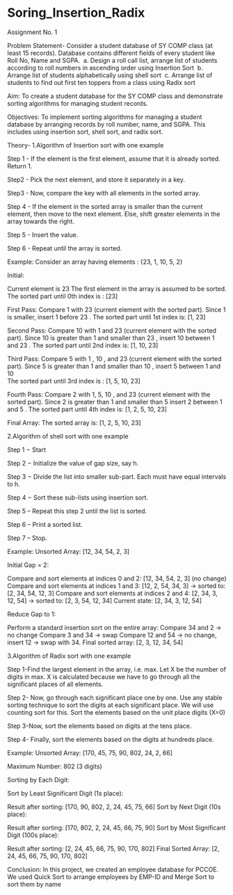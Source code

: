 # Soring_Insertion_Radix


Assignment No. 1

Problem Statement-
Consider a student database of SY COMP class (at least 15 records). Database contains different
fields of every student like Roll No, Name and SGPA. 
a. Design a roll call list, arrange list of students according to roll numbers in ascending order
using Insertion Sort 
b. Arrange list of students alphabetically using shell sort 
c. Arrange list of students to find out first ten toppers from a class using Radix sort

Aim:
To create a student database for the SY COMP class and demonstrate sorting algorithms for managing student records.

Objectives:
To implement sorting algorithms for managing a student database by arranging records by roll number, name, and SGPA. This includes using insertion sort, shell sort, and radix sort.

Theory-
1.Algorithm of Insertion sort with one example

Step 1 - If the element is the first element, assume that it is already sorted. Return 1.

Step2 - Pick the next element, and store it separately in a key.

Step3 - Now, compare the key with all elements in the sorted array.

Step 4 - If the element in the sorted array is smaller than the current element, then move to the next element. Else, shift greater elements in the array towards the right.

Step 5 - Insert the value.

Step 6 - Repeat until the array is sorted.

Example: 
Consider an array having elements  : {23, 1, 10, 5, 2} 

Initial: 

 Current element is  23 
 The first element in the array is assumed to be sorted. 
 The sorted part until  0th  index is :  [23] 

 First Pass: 
 Compare  1  with  23  (current element with the sorted part). 
 Since  1  is smaller, insert  1  before  23  . 
 The sorted part until  1st  index is:  [1, 23] 

 Second Pass: 
 Compare  10  with  1  and  23  (current element with the sorted part). 
 Since  10  is greater than  1  and smaller than  23  , insert  10  between  1  and  23  . 
 The sorted part until  2nd  index is:  [1, 10, 23] 
 
Third Pass: 
Compare  5  with  1  ,  10  , and  23  (current element with the sorted part). 
 Since  5  is greater than  1  and smaller than  10  , insert  5  between  1  and  10  
 The sorted part until  3rd  index is  :  [1, 5, 10, 23] 

 Fourth Pass: 
 Compare  2  with  1, 5, 10  , and  23  (current element with the sorted part). 
 Since  2  is greater than  1  and smaller than  5  insert  2  between  1  and  5  . 
 The sorted part until  4th  index is:  [1, 2, 5, 10, 23] 
 
Final Array: 
 The sorted array is:  [1, 2, 5, 10, 23] 

2.Algorithm of shell sort with one example

Step 1 − Start

Step 2 − Initialize the value of gap size, say h. 

Step 3 − Divide the list into smaller sub-part. Each must have equal intervals to h.

Step 4 − Sort these sub-lists using insertion sort.

Step 5 – Repeat this step 2 until the list is sorted.

Step 6 – Print a sorted list.

Step 7 – Stop.

Example:
Unsorted Array:
[12, 34, 54, 2, 3]

Initial Gap = 2:

Compare and sort elements at indices 0 and 2: [12, 34, 54, 2, 3] (no change)
Compare and sort elements at indices 1 and 3: [12, 2, 54, 34, 3] → sorted to: [2, 34, 54, 12, 3]
Compare and sort elements at indices 2 and 4: [2, 34, 3, 12, 54] → sorted to: [2, 3, 54, 12, 34]
Current state: [2, 34, 3, 12, 54]

Reduce Gap to 1:

Perform a standard insertion sort on the entire array:
Compare 34 and 2 → no change
Compare 3 and 34 → swap
Compare 12 and 54 → no change, insert 12 → swap with 34.
Final sorted array: [2, 3, 12, 34, 54]

3.Algorithm of Radix sort with one example

Step 1-Find the largest element in the array, i.e. max. Let X be the number of digits in max. X is calculated because we have to go through all the significant places of all elements.

Step 2- Now, go through each significant place one by one.
Use any stable sorting technique to sort the digits at each significant place. We will use counting sort for this.
Sort the elements based on the unit place digits (X=0)

Step 3-Now, sort the elements based on digits at the tens place.

Step 4- Finally, sort the elements based on the digits at hundreds place.

Example:
Unsorted Array:
[170, 45, 75, 90, 802, 24, 2, 66]

Maximum Number: 802 (3 digits)

Sorting by Each Digit:

Sort by Least Significant Digit (1s place):

Result after sorting: [170, 90, 802, 2, 24, 45, 75, 66]
Sort by Next Digit (10s place):

Result after sorting: [170, 802, 2, 24, 45, 66, 75, 90]
Sort by Most Significant Digit (100s place):

Result after sorting: [2, 24, 45, 66, 75, 90, 170, 802]
Final Sorted Array:
[2, 24, 45, 66, 75, 90, 170, 802]



Conclusion:
In this project, we created an employee database for PCCOE. We used Quick Sort to arrange employees by EMP-ID and Merge Sort to sort them by name

